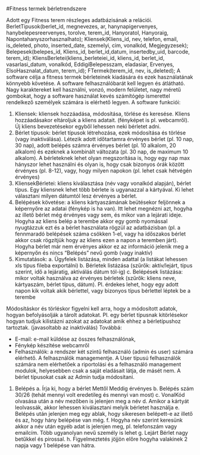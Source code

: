 #Fitness termek bérletrendszere

Adott egy Fitness terem részleges adatbázisának a relációi.
BerletTipusok(berlet_id, megnevezes, ar, hanynapigervenyes, hanybelepesreervenyes, torolve, terem_id, Hanyoratol,
Hanyoraig, Napontahanyszorhasznalhato);
Kliensek(Kliens_id, nev, telefon, email, is_deleted, photo, inserted_date, szemelyi, cim, vonalkód, Megjegyzesek);
Belepesek(belepes_id, Kliens_id, berlet_id,datum, insertedby_uid, barcode, terem_id);
KliensBerletei(kliens_berleteiei_id, kliens_id, berlet_id, vasarlasi_datum, vonalkód, EddigiBelepesszam, eladasiar,
Ervenyes, ElsoHasznalat_datum, terem_id);
FTermek(terem_id, nev, is_deleted);
A software célja a fitness termek bérleteinek kiadására és ezek használatának könnyebb követése.
A software felhasználóbarát kell legyen és átlátható. Nagy karaktereket kell használni, vonzó, modern felületet,
nagy méretű gombokat, hogy a software használat kevés számítógép ismerettel rendelkező személyek számára is
elérhető legyen.
A software funkciói:
1. Kliensek: kliensek hozzáadása, módosítása, törlése és keresése. Kliens hozzáadásakor eltároljuk a kliens
adatait. (fényképet is pl. webcamről). Új kliens bevezetésekor egyből lehessen neki bérletet adni.
2. Bérlet típusok: bérlet típusok létrehozása, ezek módosítása és törlése (vagy inaktiválása). Létezik
adott időtartamra érvényes bérlet (pl. 10 nap, 30 nap), adott belépés számra érvényes bérlet (pl. 10
alkalom, 20 alkalom) és ezeknek a kombinált változata (pl. 30 nap, de maximum 10 alkalom). A
bérleteknek lehet olyan megszorítása is, hogy egy nap max hányszor lehet használni és olyan is, hogy csak
bizonyos órák között érvényes (pl. 8-12), vagy, hogy milyen napokon (pl. lehet csak hétvégén érvényes)
3. KliensekBérletei: kliens kiválasztása (név vagy vonalkód alapján), bérlet típus. Egy kliensnek lehet több
bérlete is ugyanazzal a kártyával. Ki lehet választani milyen dátumtól lesz érvényes a bérlet.
4. Belépések követése: a kliens kártyaszámának beütésekor feljönnek a képernyőre az adatai (fénykép is ha
van). Itt lehet megnézni azt, hogyha az illető bérlet még érvényes vagy sem, és mikor van a lejárati ideje.
Hogyha az kliens belép a terembe akkor egy gomb nyomással nyugtázzuk ezt és a bérlet használata rögzül
az adatbázisban (pl. a fennmaradó belépések száma csökken 1-el, vagy ha időszakos bérlet akkor csak
rögzítjük hogy az kliens ezen a napon a teremben járt). Hogyha bérlet már nem érvényes akkor ez az
információ jelenik meg a képernyőn és nincs “Belépés” nevű gomb (vagy inaktív)
5. Kimutatások:
a. Ügyfelek listázása, minden adattal (a listákat lehessen xls típus fileba exportálni)
b. Bérletek listázása (szűrők: aktív/lejárt, típus szerint, idő a lejáratig, aktiválás dátum tól-ig)
c. Belépések listázása: mikor voltak használva az érvényes bérletek (szűrők: kliens neve,
kártyaszám, bérlet típus, dátum). Pl. érdekes lehet, hogy egy adott napon kik voltak akik bérlettel,
vagy bizonyos típus bérlettel léptek be a terembe

Módosításkor és törléskor figyelni kell arra, hogy a módosított adatok, hogyan befolyásolják a tárolt adatokat. Pl.
egy bérlet típusnak kitörlésekor hogyan tudjuk kilistázni azokat az adatokat amik ehhez a bérletípushoz tartoztak.
(javasoltabb az inaktiválás)
Továbbá:
- E-mail: e-mail küldése az összes felhasználónak,
- Fénykép készítése webcamről
- Felhasználók: a rendszer két szintű felhasználó (admin és user) számára elérhető. A felhasználók
managementje. A User típusú felhasználók számára nem elérhetőek a riportolási és a felhasználó
management modulok, helyesebben csak a saját eladásait látja, de másét nem. A bérlet típusokat csak
az Admin tudja módosítani.

1. Belépés
a. Írja ki, hogy a bérlet Mettől Meddig érvényes
b. Belépés szám 30/26 (tehát mennyi volt eredetileg és mennyi van most)
c. VonalKód olvasása után a név mezőben is jelenjen meg a név
d. Amikor a kártyát leolvassák, akkor lehessen kiválasztani melyik bérletet használja
e. Belépés után jelenjen meg egy ablak, hogy sikeresen belépett-e az illető és az, hogy hány belépése van
még.
f. Hogyha név szerint keresünk akkor a név után egyéb adat is jelenjen meg, pl. telefonszám vagy
emailcím. Több ugyanolyan nevű személy is lehet
g. Lejárt Bérlet nagy betűkkel és pirossal.
h. Figyelmeztetés jöjjön előre hogyha valakinek 2 napja vagy 1 belépése van hátra.
